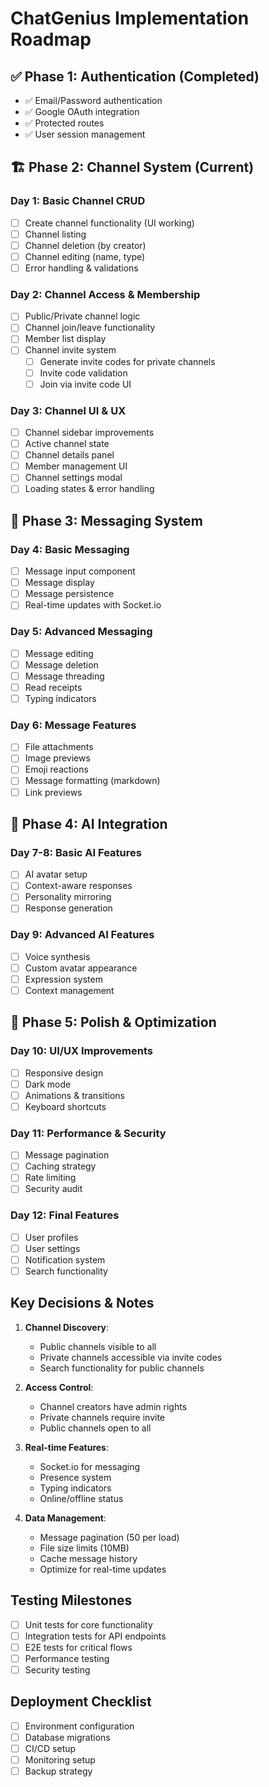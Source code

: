 # ChatGenius Implementation Roadmap

## ✅ Phase 1: Authentication (Completed)

- ✅ Email/Password authentication
- ✅ Google OAuth integration
- ✅ Protected routes
- ✅ User session management

## 🏗️ Phase 2: Channel System (Current)

### Day 1: Basic Channel CRUD

- [ ] Create channel functionality (UI working)
- [ ] Channel listing
- [ ] Channel deletion (by creator)
- [ ] Channel editing (name, type)
- [ ] Error handling & validations

### Day 2: Channel Access & Membership

- [ ] Public/Private channel logic
- [ ] Channel join/leave functionality
- [ ] Member list display
- [ ] Channel invite system
  - [ ] Generate invite codes for private channels
  - [ ] Invite code validation
  - [ ] Join via invite code UI

### Day 3: Channel UI & UX

- [ ] Channel sidebar improvements
- [ ] Active channel state
- [ ] Channel details panel
- [ ] Member management UI
- [ ] Channel settings modal
- [ ] Loading states & error handling

## 📨 Phase 3: Messaging System

### Day 4: Basic Messaging

- [ ] Message input component
- [ ] Message display
- [ ] Message persistence
- [ ] Real-time updates with Socket.io

### Day 5: Advanced Messaging

- [ ] Message editing
- [ ] Message deletion
- [ ] Message threading
- [ ] Read receipts
- [ ] Typing indicators

### Day 6: Message Features

- [ ] File attachments
- [ ] Image previews
- [ ] Emoji reactions
- [ ] Message formatting (markdown)
- [ ] Link previews

## 🤖 Phase 4: AI Integration

### Day 7-8: Basic AI Features

- [ ] AI avatar setup
- [ ] Context-aware responses
- [ ] Personality mirroring
- [ ] Response generation

### Day 9: Advanced AI Features

- [ ] Voice synthesis
- [ ] Custom avatar appearance
- [ ] Expression system
- [ ] Context management

## 🎨 Phase 5: Polish & Optimization

### Day 10: UI/UX Improvements

- [ ] Responsive design
- [ ] Dark mode
- [ ] Animations & transitions
- [ ] Keyboard shortcuts

### Day 11: Performance & Security

- [ ] Message pagination
- [ ] Caching strategy
- [ ] Rate limiting
- [ ] Security audit

### Day 12: Final Features

- [ ] User profiles
- [ ] User settings
- [ ] Notification system
- [ ] Search functionality

## Key Decisions & Notes

1. **Channel Discovery**:
   - Public channels visible to all
   - Private channels accessible via invite codes
   - Search functionality for public channels

2. **Access Control**:
   - Channel creators have admin rights
   - Private channels require invite
   - Public channels open to all

3. **Real-time Features**:
   - Socket.io for messaging
   - Presence system
   - Typing indicators
   - Online/offline status

4. **Data Management**:
   - Message pagination (50 per load)
   - File size limits (10MB)
   - Cache message history
   - Optimize for real-time updates

## Testing Milestones

- [ ] Unit tests for core functionality
- [ ] Integration tests for API endpoints
- [ ] E2E tests for critical flows
- [ ] Performance testing
- [ ] Security testing

## Deployment Checklist

- [ ] Environment configuration
- [ ] Database migrations
- [ ] CI/CD setup
- [ ] Monitoring setup
- [ ] Backup strategy
